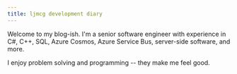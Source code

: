 ```yaml
---
title: ljmcg development diary
---
```


Welcome to my blog-ish. I'm a senior software engineer with experience in C#, C++, SQL, Azure Cosmos, Azure Service Bus, server-side software, and more.

I enjoy problem solving and programming -- they make me feel good.
